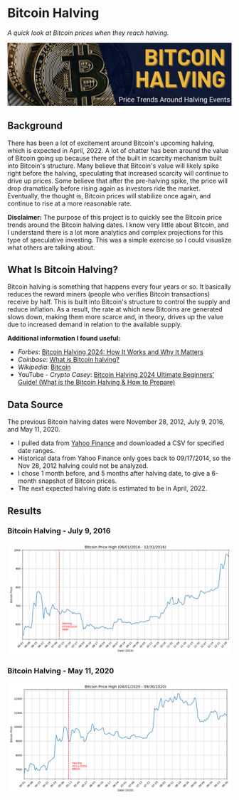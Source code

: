 # Bitcoin Halving
*A quick look at Bitcoin prices when they reach halving.*

![Bitcoin Halving](images/project_banner.jpg)

## Background
There has been a lot of excitement around Bitcoin's upcoming halving, which is expected in April, 2022. A lot of chatter has been around the value of Bitcoin going up because there of the built in scarcity mechanism built into Bitcoin's structure. Many believe that Bitcoin's value will likely spike right before the halving, speculating that increased scarcity will continue to drive up prices. Some believe that after the pre-halving spike, the price will drop dramatically before rising again as investors ride the market. Eventually, the thought is, Bitcoin prices will stabilize once again, and continue to rise at a more reasonable rate.


**Disclaimer:**  The purpose of this project is to quickly see the Bitcoin price trends around the Bitcoin halving dates.  I know very little about Bitcoin, and I understand there is a lot more analytics and complex projections for this type of speculative investing.  This was a simple exercise so I could visualize what others are talking about. 


## What Is Bitcoin Halving?
Bitcoin halving is something that happens every four years or so. It basically reduces the reward miners (people who verifies Bitcoin transactions) receive by half. This is built into Bitcoin's structure to control the supply and reduce inflation. As a result, the rate at which new Bitcoins are generated slows down, making them more scarce and, in theory, drives up the value due to increased demand in relation to the available supply.

**Additional information I found useful:**
- *Forbes*:  [Bitcoin Halving 2024: How It Works and Why It Matters](https://www.forbes.com/advisor/investing/cryptocurrency/bitcoin-halving/)
- *Coinbase*:  [What is Bitcoin halving?](https://www.coinbase.com/learn/crypto-basics/what-is-a-bitcoin-halving)
- *Wikipedia*:  [Bitcoin](https://en.wikipedia.org/wiki/Bitcoin)
- YouTube - *Crypto Casey*:  [Bitcoin Halving 2024  Ultimate Beginners’ Guide! (What is the Bitcoin Halving & How to Prepare)](https://www.youtube.com/watch?v=4LkiOvdwOgg&ab_channel=CryptoCasey)



## Data Source
The previous Bitcoin halving dates were November 28, 2012, July 9, 2016, and May 11, 2020.  

- I pulled data from [Yahoo Finance](https://finance.yahoo.com/quote/BTC-USD/history) and downloaded a CSV for specified date ranges.
- Historical data from Yahoo Finance only goes back to 09/17/2014, so the Nov 28, 2012 halving could not be analyzed.
- I chose 1 month before, and 5 months after halving date, to give a 6-month snapshot of Bitcoin prices.
- The next expected halving date is estimated to be in April, 2022.

## Results

### Bitcoin Halving - July 9, 2016
![Bitcoin Halving - July 9, 2016](images/Bitcoin-Halving_07-09-2016.png)

### Bitcoin Halving - May 11, 2020
![Bitcoin Halving - May 11, 2020](images/Bitcoin-Halving_05-11-2020.png)